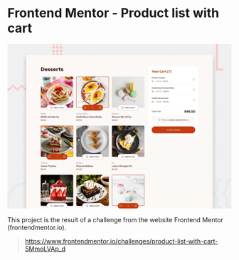 # Frontend Mentor - Product list with cart

![Design preview for the Product list with cart coding challenge](./preview.jpg)

This project is the result of a challenge from the website Frontend Mentor (frontendmentor.io).

> https://www.frontendmentor.io/challenges/product-list-with-cart-5MmqLVAp_d
